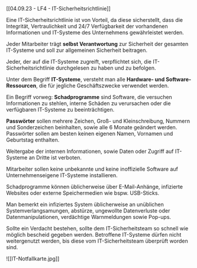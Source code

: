
[[04.09.23 - LF4 - IT-Sicherheitsrichtlinie]]

Eine IT-Sicherheitsrichtlinie ist von Vorteil, da diese sicherstellt, dass die Integrität, Vertraulichkeit und 24/7 Verfügbarkeit der vorhandenen Informationen und IT-Systeme des Unternehmens gewährleistet werden. 

Jeder Mitarbeiter trägt **selbst Verantwortung** zur Sicherheit der gesamten IT-Systeme und soll zur allgemeinen Sicherheit beitragen.

Jeder, der auf die IT-Systeme zugreift, verpflichtet sich, die IT-Sicherheitsrichtlinie durchgelesen zu haben und zu befolgen.

Unter dem Begriff **IT-Systeme**, versteht man alle **Hardware- und Software-Ressourcen**, die für jegliche Geschäftszwecke verwendet werden.

Ein Begriff vorweg: **Schadprogramme** sind Software, die versuchen Informationen zu stehlen, interne Schäden zu verursachen oder die verfügbaren IT-Systeme zu beeinträchtigen.

**Passwörter** sollen mehrere Zeichen, Groß- und Kleinschreibung, Nummern und Sonderzeichen beinhalten, sowie alle 6 Monate geändert werden. Passwörter sollen am besten keinen eigenen Namen, Vornamen und Geburtstag enthalten.

Weitergabe der internen Informationen, sowie Daten oder Zugriff auf IT-Systeme an Dritte ist verboten.

Mitarbeiter sollen keine unbekannte und keine inoffizielle Software auf Unternehmenseigene IT-Systeme installieren.

Schadprogramme können üblicherweise über E-Mail-Anhänge, infizierte Websites oder externe Speichermedien wie bspw. USB-Sticks. 

Man bemerkt ein infiziertes System üblicherweise an unüblichen Systemverlangsamungen, abstürze, ungewollte Datenverluste oder Datenmanipulationen, verdächtige Warnmeldungen sowie Pop-ups. 

Sollte ein Verdacht bestehen, sollte dem IT-Sicherheitsteam so schnell wie möglich bescheid gegeben werden. 
Betroffene IT-Systeme dürfen nicht weitergenutzt werden, bis diese vom IT-Sicherheitsteam überprüft worden sind.

![[IT-Notfallkarte.jpg]]